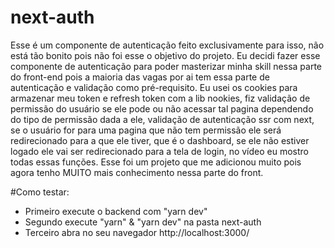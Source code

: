# next-auth
Esse é um componente de autenticação feito exclusivamente para isso, não está tão bonito pois não foi esse o objetivo do projeto. Eu decidi fazer esse componente de autenticação para poder masterizar minha skill nessa parte do front-end pois a maioria das vagas por ai tem essa parte de autenticação e validação como pré-requisito. Eu usei os cookies para armazenar meu token e refresh token com a lib nookies, fiz validação de permissão do usuário se ele pode ou não acessar tal pagina dependendo do tipo de permissão dada a ele, validação de autenticação ssr com next, se o usuário for para uma pagina que não tem permissão ele será redirecionado para a que ele tiver, que é o dashboard, se ele não estiver logado ele vai ser redirecionado para a tela de login, no vídeo eu mostro todas essas funções. Esse foi um projeto que me adicionou muito pois agora tenho MUITO mais conhecimento nessa parte do front.

#Como testar:
- Primeiro execute o backend com "yarn dev"
- Segundo execute "yarn" & "yarn dev" na pasta next-auth
- Terceiro abra no seu navegador http://localhost:3000/
